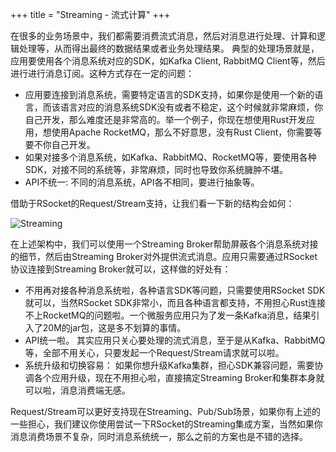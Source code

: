 +++
title = "Streaming - 流式计算"
+++

在很多的业务场景中，我们都需要消费流式消息，然后对消息进行处理、计算和逻辑处理等，从而得出最终的数据结果或者业务处理结果。 典型的处理场景就是，应用要使用各个消息系统对应的SDK，如Kafka Client, RabbitMQ Client等，然后进行进行消息订阅。这种方式存在一定的问题：

* 应用要连接到消息系统，需要特定语言的SDK支持，如果你是使用一个新的语言，而该语言对应的消息系统SDK没有或者不稳定，这个时候就非常麻烦，你自己开发，那么难度还是非常高的。举一个例子，你现在想使用Rust开发应用，想使用Apache RocketMQ，那么不好意思，没有Rust Client，你需要等要不你自己开发。
* 如果对接多个消息系统，如Kafka、RabbitMQ、RocketMQ等，要使用各种SDK，对接不同的系统等，非常麻烦，同时也导致你系统臃肿不堪。
* API不统一: 不同的消息系统，API各不相同，要进行抽象等。

借助于RSocket的Request/Stream支持，让我们看一下新的结构会如何：

![Streaming](/images/integration/streaming.png)

在上述架构中，我们可以使用一个Streaming Broker帮助屏蔽各个消息系统对接的细节，然后由Streaming Broker对外提供流式消息。应用只需要通过RSocket协议连接到Streaming Broker就可以，这样做的好处有：

* 不用再对接各种消息系统啦，各种语言SDK等问题，只需要使用RSocket SDK就可以，当然RSocket SDK非常小，而且各种语言都支持，不用担心Rust连接不上RocketMQ的问题啦。一个微服务应用只为了发一条Kafka消息，结果引入了20M的jar包，这是多不划算的事情。
* API统一啦。 其实应用只关心要处理的流式消息，至于是从Kafka、RabbitMQ等，全部不用关心，只要发起一个Request/Stream请求就可以啦。
* 系统升级和切换容易： 如果你想升级Kafka集群，担心SDK兼容问题，需要协调各个应用升级，现在不用担心啦，直接搞定Streaming Broker和集群本身就可以啦，消息消费端无感。

Request/Stream可以更好支持现在Streaming、Pub/Sub场景，如果你有上述的一些担心，我们建议你使用尝试一下RSocket的Streaming集成方案，当然如果你消息消费场景不复杂，同时消息系统统一，那么之前的方案也是不错的选择。

